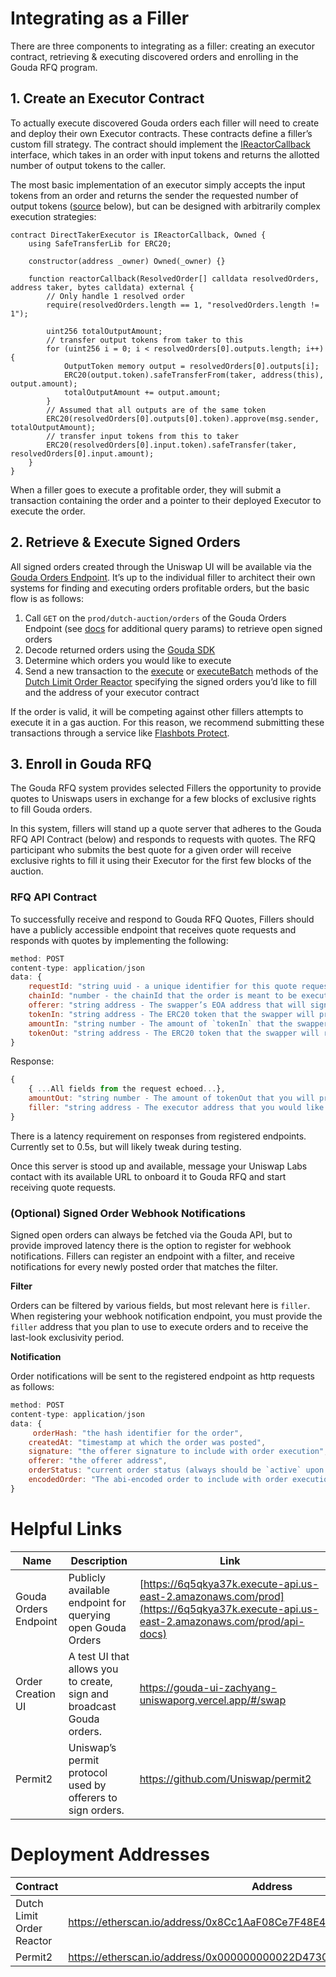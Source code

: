 # Integrating as a Filler

There are three components to integrating as a filler: creating an executor contract, retrieving & executing discovered orders and enrolling in the Gouda RFQ program.

## 1. Create an Executor Contract

To actually execute discovered Gouda orders each filler will need to create and deploy their own Executor contracts. These contracts define a filler’s custom fill strategy. The contract should implement the [IReactorCallback](https://github.com/Uniswap/gouda/blob/main/src/interfaces/IReactorCallback.sol) interface, which takes in an order with input tokens and returns the allotted number of output tokens to the caller. 

The most basic implementation of an executor simply accepts the input tokens from an order and returns the sender the requested number of output tokens ([source](https://github.com/Uniswap/gouda/blob/main/src/sample-executors/DirectTakerExecutor.sol) below), but can be designed with arbitrarily complex execution strategies:

```solidity
contract DirectTakerExecutor is IReactorCallback, Owned {
    using SafeTransferLib for ERC20;

    constructor(address _owner) Owned(_owner) {}

    function reactorCallback(ResolvedOrder[] calldata resolvedOrders, address taker, bytes calldata) external {
        // Only handle 1 resolved order
        require(resolvedOrders.length == 1, "resolvedOrders.length != 1");

        uint256 totalOutputAmount;
        // transfer output tokens from taker to this
        for (uint256 i = 0; i < resolvedOrders[0].outputs.length; i++) {
            OutputToken memory output = resolvedOrders[0].outputs[i];
            ERC20(output.token).safeTransferFrom(taker, address(this), output.amount);
            totalOutputAmount += output.amount;
        }
        // Assumed that all outputs are of the same token
        ERC20(resolvedOrders[0].outputs[0].token).approve(msg.sender, totalOutputAmount);
        // transfer input tokens from this to taker
        ERC20(resolvedOrders[0].input.token).safeTransfer(taker, resolvedOrders[0].input.amount);
    }
}
```

When a filler goes to execute a profitable order, they will submit a transaction containing the order and a pointer to their deployed Executor to execute the order.  

## 2. Retrieve & Execute Signed Orders

All signed orders created through the Uniswap UI will be available via the [Gouda Orders Endpoint](https://6q5qkya37k.execute-api.us-east-2.amazonaws.com/prod/api-docs). It’s up to the individual filler to architect their own systems for finding and executing orders profitable orders, but the basic flow is as follows: 

1. Call `GET` on the `prod/dutch-auction/orders` of the Gouda Orders Endpoint (see [docs](https://6q5qkya37k.execute-api.us-east-2.amazonaws.com/prod/api-docs) for additional query params) to retrieve open signed orders
2. Decode returned orders using the [Gouda SDK](https://github.com/Uniswap/gouda-sdk/#parsing-orders)
3. Determine which orders you would like to execute
4. Send a new transaction to the [execute](https://github.com/Uniswap/gouda/blob/a2025e3306312fc284a29daebdcabb88b50037c2/src/reactors/BaseReactor.sol#L29) or [executeBatch](https://github.com/Uniswap/gouda/blob/a2025e3306312fc284a29daebdcabb88b50037c2/src/reactors/BaseReactor.sol#L37) methods of the [Dutch Limit Order Reactor](https://github.com/Uniswap/gouda/blob/main/src/reactors/DutchLimitOrderReactor.sol) specifying the signed orders you’d like to fill and the address of your executor contract

If the order is valid, it will be competing against other fillers attempts to execute it in a gas auction. For this reason, we recommend submitting these transactions through a service like [Flashbots Protect](https://docs.flashbots.net/flashbots-protect/overview).

## 3. Enroll in Gouda RFQ

The Gouda RFQ system provides selected Fillers the opportunity to provide quotes to Uniswaps users in exchange for a few blocks of exclusive rights to fill Gouda orders.

In this system, fillers will stand up a quote server that adheres to the Gouda RFQ API Contract (below) and responds to requests with quotes. The RFQ participant who submits the best quote for a given order will receive exclusive rights to fill it using their Executor for the first few blocks of the auction. 

### RFQ API Contract

To successfully receive and respond to Gouda RFQ Quotes, Fillers should have a publicly accessible endpoint that receives quote requests and responds with quotes by implementing the following:

```jsx
method: POST
content-type: application/json
data: {
    requestId: "string uuid - a unique identifier for this quote request", 
    chainId: "number - the chainId that the order is meant to be executed on",
    offerer: "string address - The swapper’s EOA address that will sign the order"
    tokenIn: "string address - The ERC20 token that the swapper will provide",
    amountIn: "string number - The amount of `tokenIn` that the swapper will provide",
    tokenOut: "string address - The ERC20 token that the swapper will receive"
}
```

Response:

```jsx
{
	{ ...All fields from the request echoed...},
	amountOut: "string number - The amount of tokenOut that you will provide in return for `amountIn` units of tokenIn", 
	filler: "string address - The executor address that you would like to have last-look exclusivity for this order"
}
```

There is a latency requirement on responses from registered endpoints. Currently set to 0.5s, but will likely tweak during testing.

Once this server is stood up and available, message your Uniswap Labs contact with its available URL to onboard it to Gouda RFQ and start receiving quote requests. 

### (Optional) Signed Order Webhook Notifications

Signed open orders can always be fetched via the Gouda API, but to provide improved latency there is the option to register for webhook notifications. Fillers can register an endpoint with a filter, and receive notifications for every newly posted order that matches the filter. 

**Filter**

Orders can be filtered by various fields, but most relevant here is `filler`. When registering your webhook notification endpoint, you must provide the `filler` address that you plan to use to execute orders and to receive the last-look exclusivity period.

**Notification**

Order notifications will be sent to the registered endpoint as http requests as follows:

```jsx
method: POST
content-type: application/json
data: {
     orderHash: "the hash identifier for the order", 
    createdAt: "timestamp at which the order was posted",
    signature: "the offerer signature to include with order execution",
    offerer: "the offerer address",
    orderStatus: "current order status (always should be `active` upon receiving notification)",
    encodedOrder: "The abi-encoded order to include with order execution. This can be decoded using the Gouda-SDK (https://github.com/uniswap/gouda-sdk) to verify order fields and signature"
}
```

# Helpful Links

| Name  | Description | Link |
| --- | --- | --- |
| Gouda Orders Endpoint | Publicly available endpoint for querying open Gouda Orders | [https://6q5qkya37k.execute-api.us-east-2.amazonaws.com/prod](https://6q5qkya37k.execute-api.us-east-2.amazonaws.com/prod/api-docs) |
| Order Creation UI | A test UI that allows you to create, sign and broadcast Gouda orders. | https://gouda-ui-zachyang-uniswaporg.vercel.app/#/swap |
| Permit2 | Uniswap’s permit protocol used by offerers to sign orders.  | https://github.com/Uniswap/permit2 |

# Deployment Addresses

| Contract | Address | Source |
| --- | --- | --- |
| Dutch Limit Order Reactor | https://etherscan.io/address/0x8Cc1AaF08Ce7F48E4104196753bB1daA80E3530f | https://github.com/Uniswap/gouda/blob/main/src/reactors/DutchLimitOrderReactor.sol |
| Permit2 | https://etherscan.io/address/0x000000000022D473030F116dDEE9F6B43aC78BA3 | https://github.com/Uniswap/permit2  |
